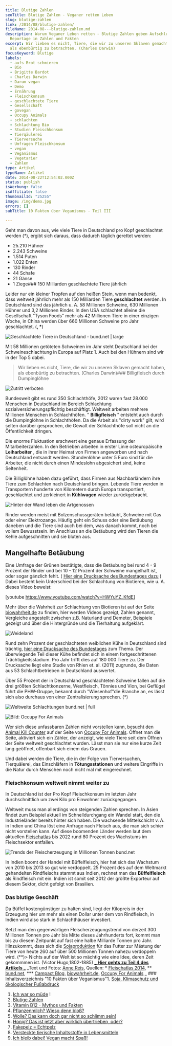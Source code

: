 ```yaml
---
title: Blutige Zahlen
seoTitle: Blutige Zahlen - Veganer retten Leben
slug: blutige-zahlen
link: /2014/08/blutige-zahlen/
fileName: 2014-08---blutige-zahlen.md
description: Warum Veganer Leben retten - Blutige Zahlen geben Aufschluss - Eine
  Reportage in Zahlen und Fakten
excerpt: Wir lieben es nicht, Tiere, die wir zu unseren Sklaven gemacht haben,
  als ebenbürtig zu betrachten. (Charles Darwin)
focusKeyword: Blutige
labels:
  - aufs Brot schmieren
  - Bio
  - Brigitte Bardot
  - Charles Darwin
  - Darum vegan
  - Demo
  - Ernährung
  - Fleischkonsum
  - geschlachtete Tiere
  - Gesellschaft
  - govegan
  - Occupy Animals
  - schlachten
  - Schlachtung Bio
  - Studien Fleischkonsum
  - Tierqäulerei
  - Tierversuche
  - Umfragen Fleischkonsum
  - vegan
  - Veganismus
  - Vegetarier
  - Zahlen
type: Artikel
typeName: Artikel
date: 2014-08-22T12:54:02.000Z
status: publish
isWerbung: false
isAffiliate: false
thumbnailId: "25255"
image: /img/demo.jpg
errors: []
subTitle: 10 Fakten über Veganismus - Teil III
  
---
```


Geht man davon aus, wie viele Tiere in Deutschland pro Kopf geschlachtet werden
(\*), ergibt sich daraus, dass dadurch täglich gerettet werden:

- 25.210 Hühner
- 2.243 Schweine
- 1.514 Puten
- 1.022 Enten
- 130 Rinder
- 44 Schafe
- 21 Gänse
- 1 Ziege### 150 Milliarden geschlachtete Tiere jährlich

Leider nur ein kleiner Tropfen auf den heißen Stein, wenn man bedenkt, dass
weltweit jährlich mehr als 150 Milliarden Tiere **geschlachtet** werden. In
Deutschland sind das jährlich u. A. 58 Millionen Schweine, 630 Millionen Hühner
und 3,2 Millionen Rinder. In den USA schlachtet alleine die Gesellschaft "Tyson
Foods" mehr als 42 Millionen Tiere in einer einzigen Woche, in China werden über
660 Millionen Schweine pro Jahr geschlachtet. (**, \***)

![Geschlachtete Tiere in Deutschland - bund.net | large](http://cardamonchai.files.wordpress.com/2014/08/infografik_-geschlachtete_tiere_in_deutschland.jpg?w=646 "[ ](http://www.bund.net/fileadmin/bundnet/publikationen/landwirtschaft/140108_bund_landwirtschaft_fleischatlas_2014.pdf)  Geschlachtete Tiere in Deutschland - bund.net")

Mit 58 Millionen getöteten Schweinen im Jahr steht Deutschland bei der
Schweineschlachtung in Europa auf Platz 1. Auch bei den Hühnern sind wir in der
Top 5 dabei.

> Wir lieben es nicht, Tiere, die wir zu unseren Sklaven gemacht haben, als
> ebenbürtig zu betrachten. (Charles Darwin)### Billigfleisch durch Dumpinglöhne

![Zutritt verboten](http://cardamonchai.files.wordpress.com/2014/08/11337775535_483b28d0f8_z.jpg?w=200 "[ ](https://www.flickr.com/photos/99929697@N07/)  Zutritt verboten")

Bundesweit gibt es rund 350 Schlachthöfe, 2012 waren fast 28.000 Menschen in
Deutschland im Bereich Schlachtung sozialversicherungspflichtig beschäftigt.
Weltweit arbeiten mehrere Millionen Menschen in Schlachthöfen. "
**Billigfleisch** " entsteht auch durch die Dumpinglöhne in Schlachthöfen. Da
die Arbeit als "dirty work" gilt, wird selten darüber gesprochen, die Gewalt der
Schlachthöfe soll nicht an die Öffentlichkeit dringen.

Die enorme Fluktuation erschwert eine genaue Erfassung der Mitarbeiterzahlen. In
den Betrieben arbeiten in erster Linie osteuropäische **Leiharbeiter** , die in
ihrer Heimat von Firmen angeworben und nach Deutschland entsandt werden.
Stundenlöhne unter 5 Euro sind für die Arbeiter, die nicht durch einen
Mindeslohn abgesichert sind, keine Seltenheit.

Die Billiglöhne haben dazu geführt, dass Firmen aus Nachbarländern ihre Tiere
zum Schlachten nach Deutschland bringen. Lebende Tiere werden in Transportern
hunderte von Kilometern durch Europa transportiert, geschlachtet und zerkleinert
in **Kühlwagen** wieder zurückgebracht.

![Hinter der Wand leben die Artgenossen](http://cardamonchai.files.wordpress.com/2014/08/11337870944_520300ede0_z.jpg?w=300 "[ ](https://www.flickr.com/photos/99929697@N07/)  Hinter der Wand leben die Artgenossen")

Rinder werden meist mit Bolzenschussgeräten betäubt, Schweine mit Gas oder einer
Elektrozange. Häufig geht ein Schuss oder eine Betäubung daneben und die Tiere
sind auch bei dem, was danach kommt, noch bei vollem Bewusstsein. Im Anschluss
an die Betäubung wird den Tieren die Kehle aufgeschnitten und sie bluten aus.

## Mangelhafte Betäubung

Eine Umfrage der Grünen bestätigte, dass die Betäubung bei rund 4 - 9 Prozent
der Rinder und bei 10 - 12 Prozent der Schweine mangelhaft ist, oder sogar
gänzlich fehlt. (
[Hier eine Drucksache des Bundestages dazu](http://dipbt.bundestag.de/dip21/btd/17/100/1710021.pdf)
) Dabei besteht kein Unterschied bei der Schlachtung von Biotieren, wie u. A.
dieses Video beweist:

[youtube https://www.youtube.com/watch?v=HWYuYZ_KfdE]

Mehr über die Wahrheit zur Schlachtung von Biotieren ist auf der Seite
[biowahrheit.de](http://www.biowahrheit.de/inhalt/schlachtung.htm) zu finden,
hier werden Videos gezeigt, Zahlen genannt, Vergleiche angestellt zwischen z.B.
Naturland und Demeter, Beispiele gezeigt und über die Hintergründe und die
Tierhaltung aufgeklärt.

![Weideland](http://cardamonchai.files.wordpress.com/2014/08/9647416442_6111074c8a_z.jpg?w=300 "[ ](https://www.flickr.com/photos/99929697@N07/)  Weideland")

Rund zehn Prozent der geschlachteten weiblichen Kühe in Deutschland sind
trächtig,
[hier eine Drucksache des Bundestages](http://dip21.bundestag.de/dip21/btd/18/013/1801391.pdf)
zum Thema. Der überwiegende Teil dieser Kühe befindet sich in einem
fortgeschrittenen Trächtigkeitsstadium. Pro Jahr trifft dies auf 180 000 Tiere
zu. Der Drucksache liegt eine Studie von Rhien et. al. (2011) zugrunde, die
Daten aus 53 Schlachtbetrieben in Deutschland auswertet.

Über 55 Prozent der in Deutschland geschlachteten Schweine fallen auf die drei
größten Schlachtkonzerne, Westfleisch, Tönnies und Vion, bei Geflügel führt die
PHW-Gruppe, bekannt durch "Wiesenhof"die Branche an, es lässt sich also durchaus
von einer Zentralisierung sprechen. (\*)

![Weltweite Schlachtungen bund.net | full](http://cardamonchai.files.wordpress.com/2014/08/aef9d6a669.jpg "[ ](http://www.bund.net/fleischatlas)  Weltweite Schlachtungen bund.net")

![Bild: Occupy For Animals](http://cardamonchai.files.wordpress.com/2014/08/occupy-for-animals.jpg?w=225 "[ ](http://www.occupyforanimals.org/animal-kill-counter.html)  Bild: Occupy For Animals")

Wer sich diese unfassbaren Zahlen nicht vorstellen kann, besucht den
[Animal Kill Counter](http://www.occupyforanimals.org/animal-kill-counter.html)
auf der Seite von
[Occupy For Animals](http://www.occupyforanimals.org/animal-kill-counter.html).
Öffnet man die Seite, aktiviert sich ein Zähler, der anzeigt, wie viele Tiere
seit dem Öffnen der Seite weltweit geschlachtet wurden. Lässt man sie nur eine
kurze Zeit lang geöffnet, offenbart sich einem das Grauen.

Und dabei werden die Tiere, die in der Folge von Tierversuchen, Tierquälerei,
das Einschläfern in **Tötungsstationen** und weitere Eingriffe in die Natur
durch Menschen noch nicht mal mit eingerechnet.

### Fleischkonsum weltweit nimmt weiter zu

In Deutschland ist der Pro Kopf Fleischkonsum im letzten Jahr durchschnittlich
um zwei Kilo pro Einwohner zurückgegangen.

Weltweit muss man allerdings von steigenden Zahlen sprechen. In Asien findet zum
Beispiel aktuell im Schnelldurchgang ein Wandel statt, den die Industrieländer
bereits hinter sich haben. Die wachsende Mittelschicht v. A. in Indien und China
löst eine Anfrage nach Fleisch aus, die man sich schier nicht vorstellen kann.
Auf diese boomenden Länder werden laut dem aktuellen
[Fleischatlas](http://www.bund.net/fileadmin/bundnet/publikationen/landwirtschaft/140108_bund_landwirtschaft_fleischatlas_2014.pdf)
bis 2022 rund 80 Prozent des Wachstums im Fleischsektor entfallen.

![Trends der Fleischerzeugung in Millionen Tonnen bund.net](http://cardamonchai.files.wordpress.com/2014/08/fleischatlas_2014_grafik1.jpg?w=300 "[ ](http://www.bund.net/fleischatlas)  Trends der Fleischerzeugung in Millionen Tonnen bund.net")

In Indien boomt der Handel mit Büffelfleisch, hier hat sich das Wachstum von
2010 bis 2013 so gut wie verdoppelt. 25 Prozent des auf dem Weltmarkt
gehandelten Rindfleischs stammt aus Indien, rechnet man das **Büffelfleisch**
als Rindfleisch mit ein. Indien ist somit seit 2012 der größte Exporteur auf
diesem Sektor, dicht gefolgt von Brasilien.

### Das blutige Geschäft

Da Büffel kostengünstiger zu halten sind, liegt der Kilopreis in der Erzeugung
hier um mehr als einen Dollar unter dem von Rindfleisch, in Indien wird also
stark in Schlachthäuser investiert.

Setzt man den gegenwärtigen Fleischerzeugungstrend von derzeit 300 Millionen
Tonnen pro Jahr bis Mitte dieses Jahrhunderts fort, kommt man bis zu diesem
Zeitpunkt auf fast eine halbe Milliarde Tonnen pro Jahr. Hinzukommt, dass sich
die [Sojaproduktion](//2014/07/30/10-fakten-uber-vegane-ernahrung/) für das
Futter zur Mästung der Tiere von heute 260 auf über 500 Millionen Tonnen nahezu
verdoppeln wird. (**)> Nichts auf der Welt ist so mächtig wie eine Idee, deren
Zeit gekommmen ist. (Victor Hugo,1802-1885)
[_ **Hier gehts zu Teil 4 des Artikels** _](/2014/08/26/vitamin-b12-mythos-und-wahrheit/)
\_Text und Fotos: [Anne Reis](//about/), Quellen: \*
[Fleischatlas 2014](http://www.bund.net/fileadmin/bundnet/publikationen/landwirtschaft/140108_bund_landwirtschaft_fleischatlas_2014.pdf),
** [bund.net](http://www.bund.net/fleischatlas), \*\*\*
[Campact Blog](http://blog.campact.de/2014/01/wir-habens-satt-750-mio-tiere-werden-pro-jahr-in-deutschland-geschlachtet/),
[biowahrheit.de](http://www.biowahrheit.de),
[Occupy For Animals](http://www.occupyforanimals.org/animal-kill-counter.html)
\_ ### Inhaltsverzeichnis "10 Fakten über Veganismus"1.
[Soja, Klimaschutz und ökologischer Fußabdruck](/2014/07/soja-klimaschutz-oekologischer-fussabdruck/)

1.  [Ich war so müde](/2014/08/ich-war-so-muede/) !
1.  [Blutige Zahlen](/2014/08/blutige-zahlen/)
1.  [Vitamin B12 - Mythos und Fakten](/2014/08/vitamin-b12-mythos-und-wahrheit/)
1.  [Pflanzenmilch? Wieso denn bloß?](/2014/09/pflanzenmilch-wieso-denn-blos/)
1.  [Wolle? Das kann doch gar nicht so schlimm sein!](/2014/10/wolle-das-kann-doch-gar-nicht-so-schlimm-sein/)
1.  [Honig? Das ist jetzt aber wirklich übertrieben, oder?](/2014/10/honig-das-ist-jetzt-aber-wirklich-ubertrieben-oder/)
1.  [Fakepelz = Echtpelz](/2014/11/fakepelz-echtpelz/)
1.  [Versteckte tierische Inhaltsstoffe in Lebensmitteln](/2014/12/versteckte-tierische-inhaltsstoffe-in-lebensmitteln/)
1.  [Ich bleib dabei! Vegan macht Spaß!](2015/09/ich-bleib-dabei-vegan-macht-spass)

  
